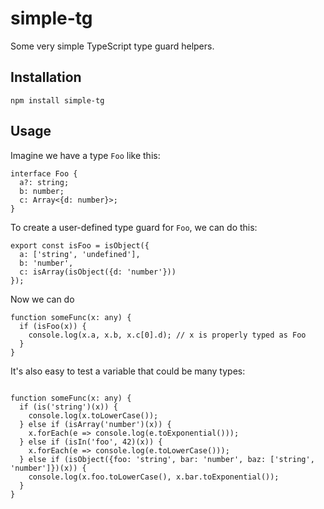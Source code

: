 # simple-tg

Some very simple TypeScript type guard helpers.

## Installation

```
npm install simple-tg
```

## Usage

Imagine we have a type `Foo` like this:
```
interface Foo {
  a?: string;
  b: number;
  c: Array<{d: number}>;
}
```

To create a user-defined type guard for `Foo`, we can do this:

```
export const isFoo = isObject({
  a: ['string', 'undefined'],
  b: 'number',
  c: isArray(isObject({d: 'number'}))
});
```

Now we can do

```
function someFunc(x: any) {
  if (isFoo(x)) {
    console.log(x.a, x.b, x.c[0].d); // x is properly typed as Foo
  }
}
```

It's also easy to test a variable that could be many types:

```

function someFunc(x: any) {
  if (is('string')(x)) {
    console.log(x.toLowerCase());
  } else if (isArray('number')(x)) {
    x.forEach(e => console.log(e.toExponential()));
  } else if (isIn('foo', 42)(x)) {
    x.forEach(e => console.log(e.toLowerCase()));
  } else if (isObject({foo: 'string', bar: 'number', baz: ['string', 'number']})(x)) {
    console.log(x.foo.toLowerCase(), x.bar.toExponential());
  }
}
```
